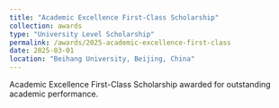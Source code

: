 ```yaml
---
title: "Academic Excellence First-Class Scholarship"
collection: awards
type: "University Level Scholarship"
permalink: /awards/2025-academic-excellence-first-class
date: 2025-03-01
location: "Beihang University, Beijing, China"
---
```


Academic Excellence First-Class Scholarship awarded for outstanding academic performance.
